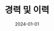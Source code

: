 ---
title: 경력 및 이력
summary: 전북대학교 인숙영의 전문 경험, 교육 과정, 그리고 경력 개발 여정을 소개합니다.
type: landing
date: 2024-01-01
image:
  filename: 'uploads/aldi-sigun-K-sdQ12jZeY-unsplash (1).jpg'
  caption: '경력 및 이력'
tags:
  - 경력
  - 이력
  - 교육
  - 전문성 개발
  - 전북대학교
  - 인숙영
  - SookYoung In
  - JBNU
searchable: true

sections:
  - block: hero
    content:
      title: "경력 및 이력"
      text: |
        <div class="justify-text">
        전북대학교 컴퓨터인공지능학부 인숙영의 학업 여정, 전문 경험, 그리고 미래 목표를 소개합니다.
        </div>
    design:
      background:
        gradient_start: '#7c4dff'
        gradient_end: '#651fff'
        text_color_light: true
      spacing:
        padding: ['60px', '0', '60px', '0']

  - block: experience
    content:
      title: "학력"
      items:
        - title: "컴퓨터인공지능학부 학사과정"
          company: "전북대학교"
          company_url: "https://www.jbnu.ac.kr"
          location: "전주, 전북특별자치도"
          date_start: "2023-03-01"
          date_end: ""
          description: |
            * 인공지능에 중점을 둔 컴퓨터공학 학위 과정 중
            * 실무 프로그래밍 기술을 개발하며 우수한 학업 성과 유지
            * 다양한 컴퓨터공학 프로젝트 및 교과과정에 적극 참여
    design:
      columns: '1'
      view: card
      background:
        color: 'white'

  - block: experience
    content:
      title: "업무 경험 및 활동"
      items:
        - title: "SW 멘토링 프로그램 - 멘티"
          company: "전북대학교"
          company_url: "https://www.jbnu.ac.kr"
          location: "전주, 전북특별자치도"
          date_start: "2024-09-01"
          date_end: "2024-12-31"
          description: |
            * 실무 기술 역량 강화를 위한 체계적인 멘토링 프로그램 참여
            * 선배 멘토와 긴밀히 협력하여 실제 프로그래밍 능력 개발
            * 업계 모범 사례 및 전문성 개발 전략에 대한 통찰력 습득
            * React 및 TypeScript를 포함한 프론트엔드 개발 기술에 집중
        - title: "Koala 알고리즘 동아리 - 활동 회원"
          company: "전북대학교"
          company_url: "https://www.jbnu.ac.kr"
          location: "전주, 전북특별자치도"
          date_start: "2024-03-01"
          date_end: "2024-06-30"
          description: |
            * 정기적인 알고리즘 문제 해결 세션 및 경진대회 참여
            * 논리적 사고 및 분석적 문제 해결 능력 개발
            * 복잡한 알고리즘 문제에 대한 동료들과의 협업
            * 자료구조 및 알고리즘 최적화 기법에 대한 이해 향상
    design:
      columns: '1'
      view: card
      background:
        color: '#f8f9ff'

  - block: features
    content:
      title: "기술 역량 개발"
      items:
        - name: "프론트엔드 개발"
          description: |
            **React & TypeScript**: 현대적이고 타입 안전한 사용자 인터페이스 구축<br>
            **반응형 디자인**: 모바일 우선, 접근 가능한 웹 애플리케이션 제작<br>
            **상태 관리**: 복잡한 애플리케이션에서 효율적인 데이터 흐름 구현
          icon: code
          icon_pack: fas
        - name: "백엔드 및 데이터베이스"
          description: |
            **데이터베이스 설계**: 관계형 데이터베이스 모델링 및 정규화<br>
            **SQL**: 쿼리 최적화 및 데이터베이스 관리<br>
            **시스템 아키텍처**: 풀스택 애플리케이션 설계 이해
          icon: database
          icon_pack: fas
        - name: "개발 도구 및 실무"
          description: |
            **버전 관리**: 협업 개발을 위한 Git 및 GitHub<br>
            **CI/CD**: 자동화된 테스트 및 배포 파이프라인<br>
            **코드 품질**: 유지보수 가능한 코드를 위한 모범 사례 준수
          icon: tools
          icon_pack: fas
    design:
      columns: '3'
      view: card
      background:
        color: 'white'

  - block: features
    content:
      title: "주요 이수 교과목"
      items:
        - name: "데이터베이스 시스템"
          description: "고급 데이터베이스 설계 및 구현"
          icon: database
          icon_pack: fas
        - name: "운영체제"
          description: "시스템 레벨 프로그래밍 및 자원 관리"
          icon: server
          icon_pack: fas
        - name: "자료구조 및 알고리즘"
          description: "계산 효율성에 대한 포괄적 학습"
          icon: project-diagram
          icon_pack: fas
        - name: "소프트웨어 공학"
          description: "프로젝트 관리 및 개발 방법론"
          icon: cogs
          icon_pack: fas
    design:
      columns: '4'
      view: compact
      background:
        color: '#f8f9ff'

  - block: markdown
    content:
      title: "미래 목표"
      text: |
        <div class="row">
          <div class="col-md-6">
            <div class="card h-100 border-0 shadow-sm">
              <div class="card-body">
                <h4 class="card-title text-primary">
                  <i class="fas fa-bullseye me-2"></i>단기 목표 (2024-2025)
                </h4>
                <ul class="list-unstyled">
                  <li class="mb-2"><i class="fas fa-check text-success me-2"></i>우수한 성적으로 학사 학위 완료</li>
                  <li class="mb-2"><i class="fas fa-check text-success me-2"></i>현대 프론트엔드 프레임워크 전문성 개발</li>
                  <li class="mb-2"><i class="fas fa-check text-success me-2"></i>오픈소스 프로젝트 기여</li>
                  <li class="mb-2"><i class="fas fa-check text-success me-2"></i>소프트웨어 개발 분야 인턴십 경험 획득</li>
                </ul>
              </div>
            </div>
          </div>
          <div class="col-md-6">
            <div class="card h-100 border-0 shadow-sm">
              <div class="card-body">
                <h4 class="card-title text-primary">
                  <i class="fas fa-rocket me-2"></i>장기 비전 (2025+)
                </h4>
                <ul class="list-unstyled">
                  <li class="mb-2"><i class="fas fa-star text-warning me-2"></i>풀스택 개발자로서의 경력 구축</li>
                  <li class="mb-2"><i class="fas fa-star text-warning me-2"></i>사용자 경험 및 인터페이스 디자인 전문화</li>
                  <li class="mb-2"><i class="fas fa-star text-warning me-2"></i>혁신적인 프로젝트에서 개발팀 리드</li>
                  <li class="mb-2"><i class="fas fa-star text-warning me-2"></i>멘토링 및 지식 공유를 통한 기술 커뮤니티 기여</li>
                </ul>
              </div>
            </div>
          </div>
        </div>
    design:
      background:
        color: 'white'
      spacing:
        padding: ['40px', '0', '40px', '0']
---